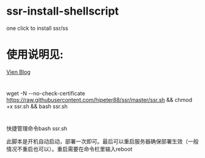 # ssr-install-shellscript
one click to install ssr/ss
# 使用说明见: 
[Vien Blog](https://vien.tech/article/122)

#

wget -N --no-check-certificate https://raw.githubusercontent.com/hipeter88/ssr/master/ssr.sh && chmod +x ssr.sh && bash ssr.sh


#
快捷管理命令bash ssr.sh

此脚本是开机自动启动，部署一次即可。最后可以重启服务器确保部署生效（一般情况不重启也可以）。重启需要在命令栏里输入reboot 

